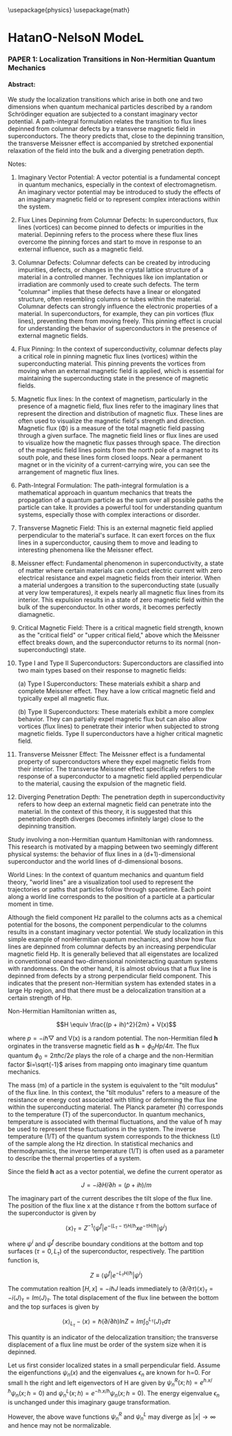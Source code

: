 \usepackage{physics}
\usepackage{math}

# HatanO-NelsoN ModeL

### PAPER 1: Localization Transitions in Non-Hermitian Quantum Mechanics

#### Abstract:

We study the localization transitions which arise in both one and two dimensions when quantum
mechanical particles described by a random Schrödinger equation are subjected to a constant imaginary
vector potential. A path-integral formulation relates the transition to flux lines depinned from columnar
defects by a transverse magnetic field in superconductors. The theory predicts that, close to the
depinning transition, the transverse Meissner effect is accompanied by stretched exponential relaxation
of the field into the bulk and a diverging penetration depth.

Notes: 
1. Imaginary Vector Potential: A vector potential is a fundamental concept in quantum mechanics, especially in the context of electromagnetism. An imaginary vector potential may be introduced to study the effects of an imaginary magnetic field or to represent complex interactions within the system.
2. Flux Lines Depinning from Columnar Defects: In superconductors, flux lines (vortices) can become pinned to defects or impurities in the material. Depinning refers to the process where these flux lines overcome the pinning forces and start to move in response to an external influence, such as a magnetic field.
3. Columnar Defects: Columnar defects can be created by introducing impurities, defects, or changes in the crystal lattice structure of a material in a controlled manner. Techniques like ion implantation or irradiation are commonly used to create such defects. The term "columnar" implies that these defects have a linear or elongated structure, often resembling columns or tubes within the material. Columnar defects can strongly influence the electronic properties of a material. In superconductors, for example, they can pin vortices (flux lines), preventing them from moving freely. This pinning effect is crucial for understanding the behavior of superconductors in the presence of external magnetic fields.
4. Flux Pinning: In the context of superconductivity, columnar defects play a critical role in pinning magnetic flux lines (vortices) within the superconducting material. This pinning prevents the vortices from moving when an external magnetic field is applied, which is essential for maintaining the superconducting state in the presence of magnetic fields.
5. Magnetic flux lines: In the context of magnetism, particularly in the presence of a magnetic field, flux lines refer to the imaginary lines that represent the direction and distribution of magnetic flux. These lines are often used to visualize the magnetic field's strength and direction. Magnetic flux (Φ) is a measure of the total magnetic field passing through a given surface. The magnetic field lines or flux lines are used to visualize how the magnetic flux passes through space. The direction of the magnetic field lines points from the north pole of a magnet to its south pole, and these lines form closed loops. Near a permanent magnet or in the vicinity of a current-carrying wire, you can see the arrangement of magnetic flux lines.
6. Path-Integral Formulation: The path-integral formulation is a mathematical approach in quantum mechanics that treats the propagation of a quantum particle as the sum over all possible paths the particle can take. It provides a powerful tool for understanding quantum systems, especially those with complex interactions or disorder.
7. Transverse Magnetic Field: This is an external magnetic field applied perpendicular to the material's surface. It can exert forces on the flux lines in a superconductor, causing them to move and leading to interesting phenomena like the Meissner effect.
8. Meissner effect: Fundamental phenomenon in superconductivity, a state of matter where certain materials can conduct electric current with zero electrical resistance and expel magnetic fields from their interior. When a material undergoes a transition to the superconducting state (usually at very low temperatures), it expels nearly all magnetic flux lines from its interior. This expulsion results in a state of zero magnetic field within the bulk of the superconductor. In other words, it becomes perfectly diamagnetic.
9. Critical Magnetic Field: There is a critical magnetic field strength, known as the "critical field" or "upper critical field," above which the Meissner effect breaks down, and the superconductor returns to its normal (non-superconducting) state.
10. Type I and Type II Superconductors: Superconductors are classified into two main types based on their response to magnetic fields:

    (a) Type I Superconductors: These materials exhibit a sharp and complete Meissner effect. They have a low critical magnetic field and typically expel all magnetic flux.

    (b) Type II Superconductors: These materials exhibit a more complex behavior. They can partially expel magnetic flux but can also allow vortices (flux lines) to penetrate their interior when subjected to strong magnetic fields. Type II superconductors have a higher critical magnetic field.
11. Transverse Meissner Effect: The Meissner effect is a fundamental property of superconductors where they expel magnetic fields from their interior. The transverse Meissner effect specifically refers to the response of a superconductor to a magnetic field applied perpendicular to the material, causing the expulsion of the magnetic field.
12. Diverging Penetration Depth: The penetration depth in superconductivity refers to how deep an external magnetic field can penetrate into the material. In the context of this theory, it is suggested that this penetration depth diverges (becomes infinitely large) close to the depinning transition.


Study involving a non-Hermitian quantum Hamiltonian with randomness. This research is motivated by a mapping between two seemingly different physical systems: the behavior of flux lines in a (d+1)-dimensional superconductor and the world lines of d-dimensional bosons. 

World Lines: In the context of quantum mechanics and quantum field theory, "world lines" are a visualization tool used to represent the trajectories or paths that particles follow through spacetime. Each point along a world line corresponds to the position of a particle at a particular moment in time.

Although the field component Hz parallel to the columns acts as a chemical potential for the bosons, the component perpendicular to the columns results in a constant imaginary vector potential. We study localization in this simple example of nonHermitian quantum mechanics, and show how flux lines are depinned from columnar defects by an increasing perpendicular magnetic field Hp.  It is generally believed that all eigenstates are localized in conventional oneand two-dimensional noninteracting quantum systems with randomness. On the other hand, it is almost obvious that a flux line is depinned from defects by a strong perpendicular field component. This indicates that the present non-Hermitian system has extended states in a large Hp region, and that there must be a delocalization transition at a certain strength of Hp.

Non-Hermitian Hamiltonian written as,

$$H \equiv \frac{(p + ih)^2}{2m} + V(x)$$

where $p = -i\hbar\bigtriangledown$ and V(x) is a random potential. The non-Hermitian filed $\textbf{h}$ orginates in the transverse magnetic field as $\textbf{h} = \phi_0 Hp/4\pi$. The flux quantum $\phi_0 = 2\pi\hbar c/2e$ plays the role of a charge and the non-Hermitian factor $i=\sqrt{-1}$ arises from mapping onto imaginary time quantum mechanics. 

The mass (m) of a particle in the system is equivalent to the "tilt modulus" of the flux line.
In this context, the "tilt modulus" refers to a measure of the resistance or energy cost associated with tilting or deforming the flux line within the superconducting material. The Planck parameter (ħ) corresponds to the temperature (T) of the superconductor. In quantum mechanics, temperature is associated with thermal fluctuations, and the value of ħ may be used to represent these fluctuations in the system. The inverse temperature (1/T) of the quantum system corresponds to the thickness (Lt) of the sample along the Hz direction. In statistical mechanics and thermodynamics, the inverse temperature (1/T) is often used as a parameter to describe the thermal properties of a system. 

Since the field $\textbf{h}$ act as a vector potential, we define the current operator as 

$$J = -i\partial{H}/\partial{h} = (p + ih)/m$$

The imaginary part of the current describes the tilt slope of the flux line. The position
of the flux line x at the distance $\tau$ from the bottom surface of the superconductor is given by

$$\langle x \rangle_\tau = Z^{-1} \langle \psi^f | e^{-(L_\tau - \tau)H/\hbar} x e^{-\tau H/\hbar} | \psi^i \rangle$$

where $\psi^i$ and $\psi^f$ describe boundary conditions at the bottom and top surfaces ($\tau=0, L_\tau$) of the superconductor, respectively. The partition function is,

$$Z \equiv \langle \psi^f | e^{-L_\tau H/\hbar} | \psi^i \rangle$$

The commutation realtion $[H, x] = -i\hbar J$ leads immediately to $(\partial/\partial\tau)\langle x \rangle_\tau = -i\langle J \rangle_\tau = Im\langle J \rangle_\tau$. The total displacement of the flux line between the bottom and the top surfaces is given by 

$$ \langle x \rangle_{L_\tau} - \langle x \rangle = \hbar(\partial/\partial h)lnZ = Im\int_0^{L_\tau} \langle J \rangle_\tau d\tau$$

This quantity is an indicator of the delocalization transition; the transverse displacement of a flux line must be order of the system size when it is depinned.

Let us first consider localized states in a small perpendicular field. Assume the eigenfunctions $\psi_n(x)$ and the eigenvalues $\epsilon_n$ are known for h=0. For small h the right and left eigenvectors of H are given by $\psi_n^R(x;h) = e^{h.x/\hbar}\psi_n(x;h=0)$ and $\psi_n^L(x;h) = e^{-h.x/\hbar}\psi_n(x;h=0)$. The energy eigenvalue $\epsilon_n$ is unchanged under this imaginary gauge transformation. 

However, the above wave functions $\psi_n^R$ and $\psi_n^L$ may diverge as $|x| \rightarrow \infty$ and hence may not be normalizable.
